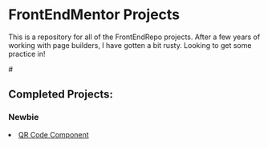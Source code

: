 <h1>FrontEndMentor Projects</h1>
<p>This is a repository for all of the FrontEndRepo projects. After a few years of working with page builders, I have gotten a bit rusty. Looking to get some practice in!</p> # 

<h2>Completed Projects:</h2>
<h3>Newbie</h3>
<li><a href="Newbie/qr-code-component-main/index.html">QR Code Component</a></li>